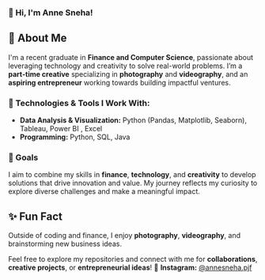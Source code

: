 ### 👋 Hi, I'm Anne Sneha!

## 🚀 About Me
I'm a recent graduate in **Finance and Computer Science**, passionate about leveraging technology and creativity to solve real-world problems. I’m a **part-time creative** specializing in **photography** and **videography**, and an **aspiring entrepreneur** working towards building impactful ventures.  

### 🔧 Technologies & Tools I Work With:
- **Data Analysis & Visualization:** Python (Pandas, Matplotlib, Seaborn), Tableau, Power BI  , Excel
- **Programming:** Python, SQL, Java  

### 🎯 Goals
I aim to combine my skills in **finance**, **technology**, and **creativity** to develop solutions that drive innovation and value. My journey reflects my curiosity to explore diverse challenges and make a meaningful impact.

## ✨ Fun Fact
Outside of coding and finance, I enjoy **photography**, **videography**, and brainstorming new business ideas.  

Feel free to explore my repositories and connect with me for **collaborations**, **creative projects**, or **entrepreneurial ideas**! 🌟
**Instagram:** [@annesneha.pjf](https://www.instagram.com/annesneha.pjf/) 
